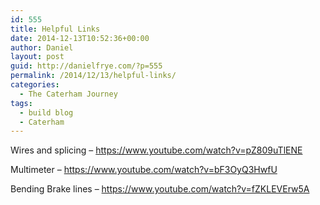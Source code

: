 ```yaml
---
id: 555
title: Helpful Links
date: 2014-12-13T10:52:36+00:00
author: Daniel
layout: post
guid: http://danielfrye.com/?p=555
permalink: /2014/12/13/helpful-links/
categories:
  - The Caterham Journey
tags:
  - build blog
  - Caterham
---
```

Wires and splicing &#8211;&nbsp;https://www.youtube.com/watch?v=pZ809uTlENE

Multimeter &#8211;&nbsp;https://www.youtube.com/watch?v=bF3OyQ3HwfU

Bending Brake lines &#8211;&nbsp;https://www.youtube.com/watch?v=fZKLEVErw5A